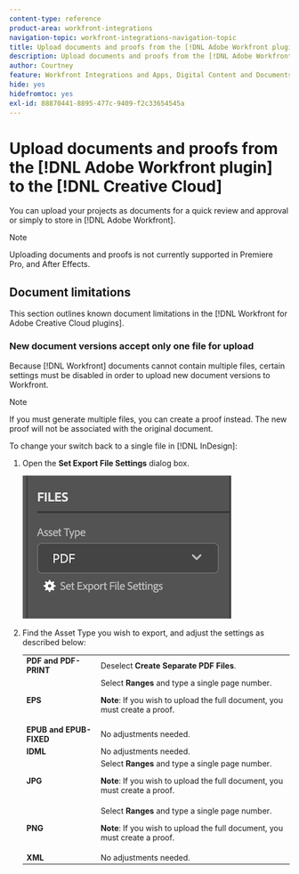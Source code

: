 ```yaml
---
content-type: reference
product-area: workfront-integrations
navigation-topic: workfront-integrations-navigation-topic
title: Upload documents and proofs from the [!DNL Adobe Workfront plugin] to the [!DNL Creative Cloud]
description: Upload documents and proofs from the [!DNL Adobe Workfront plugin] to the [!DNL Creative Cloud]
author: Courtney
feature: Workfront Integrations and Apps, Digital Content and Documents
hide: yes
hidefromtoc: yes
exl-id: 88870441-8895-477c-9409-f2c33654545a
---
```

# Upload documents and proofs from the [!DNL Adobe Workfront plugin] to the [!DNL Creative Cloud]

You can upload your projects as documents for a quick review and approval or simply to store in [!DNL Adobe Workfront]. 

>[!NOTE]
>
>Uploading documents and proofs is not currently supported in Premiere Pro, and After Effects.


## Document limitations 

This section outlines known document limitations in the [!DNL Workfront for Adobe Creative Cloud plugins]. 

### New document versions accept only one file for upload 

Because [!DNL Workfront] documents cannot contain multiple files, certain settings must be disabled in order to upload new document versions to Workfront. 

>[!NOTE]
>
>If you must generate multiple files, you can create a proof instead. The new proof will not be associated with the original document.



To change your switch back to a single file in [!DNL InDesign]:

1. Open the **Set Export File Settings** dialog box. 

    ![File export settings](assets/file-export-settings.png)

1. Find the Asset Type you wish to export, and adjust the settings as described below: 

    <table>
    <tr>
    <td><strong>PDF and PDF-PRINT</strong>
    </td>
    <td>Deselect <strong>Create Separate PDF Files</strong>.
    </td>
    </tr>
    <tr>
    <td><strong>EPS</strong>
    </td>
    <td>Select <strong>Ranges</strong> and type a single page number. 
    <p>
    <strong>Note</strong>: If you wish to upload the full document, you must create a proof. 
    </td>
    </tr>
    <tr>
    <td><strong>EPUB and EPUB-FIXED</strong>
    </td>
    <td>No adjustments needed.
    </td>
    </tr>
    <tr>
    <td><strong>IDML</strong>
    </td>
    <td>No adjustments needed.
    </td>
    </tr>
    <tr>
    <td><strong>JPG</strong>
    </td>
    <td>Select <strong>Ranges</strong> and type a single page number. 
    <p>
    <strong>Note</strong>: If you wish to upload the full document, you must create a proof. 
    </td>
    </tr>
    <tr>
    <td><strong>PNG</strong>
    </td>
    <td>Select <strong>Ranges</strong> and type a single page number. 
    <p>
    <strong>Note</strong>: If you wish to upload the full document, you must create a proof. 
    </td>
    </tr>
    <tr>
    <td><strong>XML</strong>
    </td>
    <td>No adjustments needed. 
    </td>
    </tr>
    </table>
